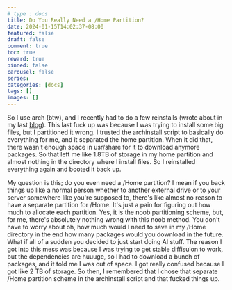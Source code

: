 ```yaml
---
# type : docs
title: Do You Really Need a /Home Partition?
date: 2024-01-15T14:02:37-08:00
featured: false
draft: false
comment: true
toc: true
reward: true
pinned: false
carousel: false
series:
categories: [docs]
tags: []
images: []
---
```


So I use arch (btw), and I recently had to do a few reinstalls (wrote about in my last [blog](/blog/2024/01/i-broke-my-computer...twice/)). This last fuck up was because I was trying to install some big files, but I partitioned it wrong. I trusted the archinstall script to basically do everything for me, and it separated the home partition. When it did that, there wasn't enough space in usr/share for it to download anymore packages. So that left me like 1.8TB of storage in my home partition and almost nothing in the directory where I install files. So I reinstalled everything again and booted it back up.

My question is this; do you even need a /Home partition? I mean if you back things up like a normal person whether to another external drive or to your server somewhere like you're supposed to, there's like almost no reason to have a separate partition for /Home. It's just a pain for figuring out how much to allocate each partition. Yes, it is the noob partitioning scheme, but, for me, there's absolutely nothing wrong with this noob method. You don't have to worry about oh, how much would I need to save in my /Home directory in the end how many packages would you download in the future. What if all of a sudden you decided to just start doing AI stuff. The reason I got into this mess was because I was trying to get stable diffisuion to work, but the dependencies are huuuge, so I had to download a bunch of packages, and it told me I was out of space. I got really confused because I got like 2 TB of storage. So then, I remembered that I chose that separate /Home partition scheme in the archinstall script and that fucked things up. 

